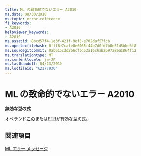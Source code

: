 ```yaml
---
title: ML の致命的でないエラー A2010
ms.date: 08/30/2018
ms.topic: error-reference
f1_keywords:
- A2010
helpviewer_keywords:
- A2010
ms.assetid: 8bcd57f4-1e3f-421f-9ef8-e702daf57fcb
ms.openlocfilehash: 0fff8e7cafe8e6165f44e7d0fd7b0e51d8bbe3f8
ms.sourcegitcommit: 0ab61bc3d2b6cfbd52a16c6ab2b97a8ea1864f12
ms.translationtype: MT
ms.contentlocale: ja-JP
ms.lasthandoff: 04/23/2019
ms.locfileid: "62177930"
---
```

# <a name="ml-nonfatal-error-a2010"></a>ML の致命的でないエラー A2010

**無効な型の式**

オペランド[この](../../assembler/masm/operator-this.md)または[PTR](../../assembler/masm/operator-ptr.md)が有効な型の式。

## <a name="see-also"></a>関連項目

[ML エラー メッセージ](../../assembler/masm/ml-error-messages.md)<br/>